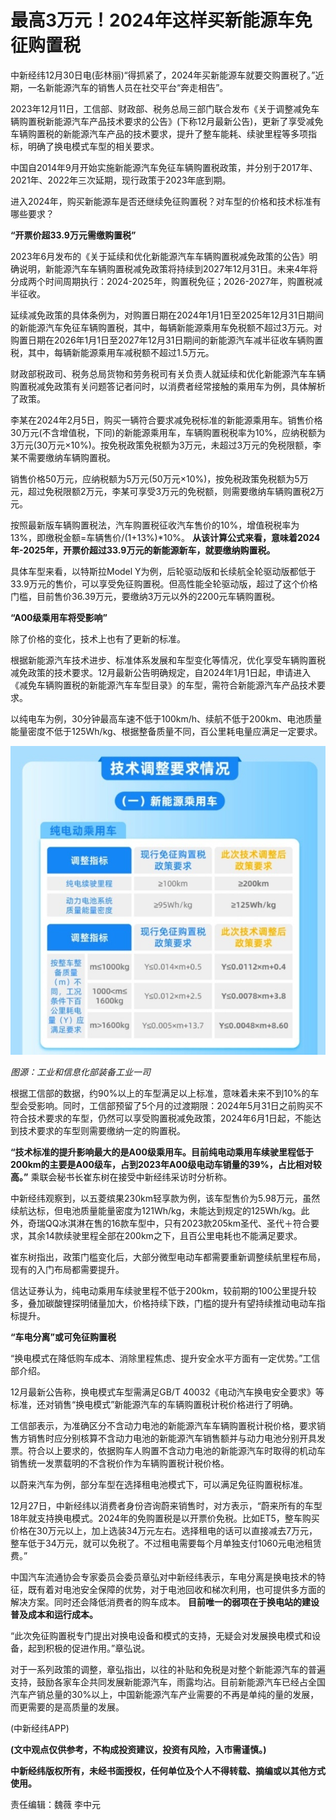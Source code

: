 # 最高3万元！2024年这样买新能源车免征购置税

中新经纬12月30日电(彭林丽)“得抓紧了，2024年买新能源车就要交购置税了。”近期，一名新能源汽车的销售人员在社交平台“奔走相告”。

2023年12月11日，工信部、财政部、税务总局三部门联合发布《关于调整减免车辆购置税新能源汽车产品技术要求的公告》(下称12月最新公告)，更新了享受减免车辆购置税的新能源汽车产品的技术要求，提升了整车能耗、续驶里程等多项指标，明确了换电模式车型的相关要求。

中国自2014年9月开始实施新能源汽车免征车辆购置税政策，并分别于2017年、2021年、2022年三次延期，现行政策于2023年底到期。

进入2024年，购买新能源车是否还继续免征购置税？对车型的价格和技术标准有哪些要求？

**“开票价超33.9万元需缴购置税”**

2023年6月发布的《关于延续和优化新能源汽车车辆购置税减免政策的公告》明确说明，新能源汽车车辆购置税减免政策将持续到2027年12月31日。未来4年将分成两个时间周期执行：2024-2025年，购置税免征；2026-2027年，购置税减半征收。

延续减免政策的具体条例为，对购置日期在2024年1月1日至2025年12月31日期间的新能源汽车免征车辆购置税，其中，每辆新能源乘用车免税额不超过3万元。对购置日期在2026年1月1日至2027年12月31日期间的新能源汽车减半征收车辆购置税，其中，每辆新能源乘用车减税额不超过1.5万元。

财政部税政司、税务总局货物和劳务税司有关负责人就延续和优化新能源汽车车辆购置税减免政策有关问题答记者问时，以消费者经常接触的乘用车为例，具体解析了政策。

李某在2024年2月5日，购买一辆符合要求减免税标准的新能源乘用车。销售价格30万元(不含增值税，下同)的新能源乘用车，车辆购置税税率为10%，应纳税额为3万元(30万元×10%)。按免税政策免税额为3万元，未超过3万元的免税限额，李某不需要缴纳车辆购置税。

销售价格50万元，应纳税额为5万元(50万元×10%)，按免税政策免税额为5万元，超过免税限额2万元，李某可享受3万元的免税额，则需要缴纳车辆购置税2万元。

按照最新版车辆购置税法，汽车购置税征收汽车售价的10%，增值税税率为13%，即缴税金额=车辆售价/(1+13%)*10%。
**从该计算公式来看，意味着2024年-2025年，开票价超过33.9万元的新能源新车，就要缴纳购置税。**

具体车型来看，以特斯拉Model
Y为例，后轮驱动版和长续航全轮驱动版都低于33.9万元的售价，可以享受免征购置税。但高性能全轮驱动版，超过了这个价格门槛，目前售价36.39万元，要缴纳3万元以外的2200元车辆购置税。

**“A00级乘用车将受影响”**

除了价格的变化，技术上也有了更新的标准。

根据新能源汽车技术进步、标准体系发展和车型变化等情况，优化享受车辆购置税减免政策的技术要求。12月最新公告明确规定，自2024年1月1日起，申请进入《减免车辆购置税的新能源汽车车型目录》的车型，需符合新能源汽车产品技术要求。

以纯电车为例，30分钟最高车速不低于100km/h、续航不低于200km、电池质量能量密度不低于125Wh/kg、根据整备质量不同，百公里耗电量应满足一定要求。

![f3a8d364b4b830f961bc2705f2cb7544.jpg](https://raw.githubusercontent.com/qqhsx/qqnews_image/main/2023/12/30/最高3万元！2024年这样买新能源车免征购置税/f3a8d364b4b830f961bc2705f2cb7544.jpg)

 _图源：工业和信息化部装备工业一司_

根据工信部的数据，约90%以上的车型满足以上标准，意味着未来不到10%的车型会受影响。同时，工信部预留了5个月的过渡期限：2024年5月31日之前购买不符合技术要求的车型，仍然可以享受购置税减免政策，2024年6月1日起，不能达到技术要求的车型则需要缴纳一定的购置税。

**“技术标准的提升影响最大的是A00级乘用车。目前纯电动乘用车续驶里程低于200km的主要是A00级车，占到2023年A00级电动车销量的39%，占比相对较高。”**
乘联会秘书长崔东树在接受中新经纬采访时分析称。

中新经纬观察到，以五菱缤果230km轻享款为例，该车型售价为5.98万元，虽然续航达标，但电池质量能量密度为121Wh/kg，未能达到规定的125Wh/kg。此外，奇瑞QQ冰淇淋在售的16款车型中，只有2023款205km圣代、圣代＋符合要求，其余14款续驶里程全部在200km之下，且百公里电耗也不能满足要求。

崔东树指出，政策门槛变化后，大部分微型电动车都需要重新调整续航里程布局，现有的入门布局都需要提升。

信达证券认为，纯电动乘用车续驶里程不低于200km，较前期的100公里提升较多，叠加碳酸锂探明储量加大，价格持续下跌，门槛的提升有望持续推动电动车指标提升。

**“车电分离”或可免征购置税**

“换电模式在降低购车成本、消除里程焦虑、提升安全水平方面有一定优势。”工信部介绍。

12月最新公告称，换电模式车型需满足GB/T 40032《电动汽车换电安全要求》等标准，还对销售“换电模式”新能源汽车的车辆购置税计税价格进行了明确。

工信部表示，为准确区分不含动力电池的新能源汽车车辆购置税计税价格，要求销售方销售时应分别核算不含动力电池的新能源汽车销售额并与动力电池分别开具发票。符合以上要求的，依据购车人购置不含动力电池的新能源汽车时取得的机动车销售统一发票载明的不含税价作为车辆购置税计税价格。

以蔚来汽车为例，部分车型在选择租电池模式下，可以满足免征购置税标准。

12月27日，中新经纬以消费者身份咨询蔚来销售时，对方表示，“蔚来所有的车型18年就支持换电模式。2024年的免购置税是以开票价免税。比如ET5，整车购买价格在30万元以上，加上选装34万元左右。选择租电的话可以直接减去7万元，整车低于34万元，就可以免税了。不过租电需要每个月单独支付1060元电池租赁费。”

中国汽车流通协会专家委员会委员章弘对中新经纬表示，车电分离是换电技术的特征，既有着对电池安全保障的优势，对于电池回收和梯次利用，也可提供多方面的解决方案。同时还会降低消费者的购车成本。
**目前唯一的弱项在于换电站的建设普及成本和运行成本。**

“此次免征购置税专门提出对换电设备和模式的支持，无疑会对发展换电模式和设备，起到积极的促进作用。”章弘说。

对于一系列政策的调整，章弘指出，以往的补贴和免税是对整个新能源汽车的普遍支持，鼓励各家车企共同发展新能源汽车，雨露均沾。目前新能源汽车已经占全国汽车产销总量的30%以上，中国新能源汽车产业需要的不再是单纯的量的发展，而更需要的是高质量的发展。

(中新经纬APP)

**(文中观点仅供参考，不构成投资建议，投资有风险，入市需谨慎。)**

**中新经纬版权所有，未经书面授权，任何单位及个人不得转载、摘编或以其他方式使用。**

责任编辑：魏薇 李中元

